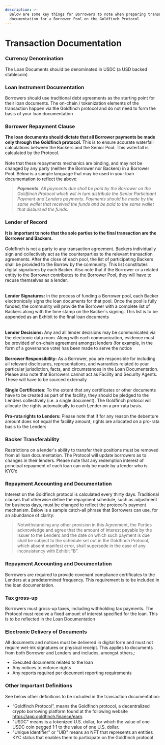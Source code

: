 ```yaml
---
description: >-
  Below are some key things for Borrowers to note when preparing transaction
  documentation for a Borrower Pool on the Goldfinch Protocol
---
```


# Transaction Documentation

### **Currency Denomination**

The Loan Documents should be denominated in USDC (a USD backed stablecoin)

### **Loan Instrument Documentation**

Borrowers should use traditional debt agreements as the starting point for their loan documents. The on-chain / tokenization elements of the transaction happen via the Goldfinch protocol and do not need to form the basis of your loan documentation

### **Borrower Repayment Clause**

**The loan documents should dictate that all Borrower payments be made only through the Goldfinch protocol.** This is to ensure accurate waterfall calculations between the Backers and the Senior Pool. This waterfall is calculated by the Protocol. \
\
Note that these repayments mechanics are binding, and may not be changed by any party (neither the Borrower nor Backers) in a Borrower Pool. Below is a sample language that may be used in your loan documentation to reflect the above:

> _**Payments**. All payments due shall be paid by the Borrower on the Goldfinch Protocol which will in turn distribute the Senior Participant Payment and Lenders payments. Payments should be made by the same wallet that received the funds and be paid to the same wallet that disbursed the funds._

### **Lender of Record**

**It is important to note that the sole parties to the final transaction are the Borrower and Backers**. \
\
Goldfinch is not a party to any transaction agreement. Backers individually sign and collectively act as the counterparties to the relevant transaction agreements. After the close of each pool, the list of participating Backers shall be provided to the Borrow by the community. This list constitutes digital signatures by each Backer. Also note that if the Borrower or a related entity to the Borrower contributes to the Borrower Pool, they will have to recuse themselves as a lender.\
\
\
**Lender Signatures:** In the process of funding a Borrower pool, each Backer electronically signs the loan documents for that pool. Once the pool is fully funded, the community will provide the Borrower with a complete list of Backers along with the time stamp on the Backer's signing. This list is to be appended as an Exhibit to the final loan documents\
\
\
**Lender Decisions:** Any and all lender decisions may be communicated via the electronic data room. Along with each communication, evidence must be provided of on-chain agreement amongst lenders (for example, in the form of a governance vote) has been made to serve the notice\
\
**Borrower Responsibility:** As a Borrower, you are responsible for including all relevant disclosures, representations, and warranties related to your particular jurisdiction, facts, and circumstances in the Loan Documentation. Please also note that Borrowers cannot act as Facility and Security Agents. These will have to be sourced externally\
\
**Single Certificates:** To the extent that any certificates or other documents have to be created as part of the facility, they should be pledged to the Lenders collectively (i.e. a single document). The Goldfinch protocol will allocate the rights automatically to each Lender on a pro-rata basis.\
\
**Pro-rata rights to Lenders:** Please note that if for any reason the debenture amount does not equal the facility amount, rights are allocated on a pro-rata basis to the Lenders

### **Backer Transferability**

Restrictions on a lender's ability to transfer their positions must be removed from all loan documentation. The Protocol will update borrowers as to changes in their lenders. Please note that any redemption interest of principal repayment of each loan can only be made by a lender who is KYC’d

### **Repayment Accounting and Documentation**

Interest on the Goldfinch protocol is calculated every thirty days. Traditional clauses that otherwise define the repayment schedule, such as adjustment for business days, must be changed to reflect the protocol's payment mechanism. Below is a sample catch-all phrase that Borrowers can use, for an abundance of clarity:

> Notwithstanding any other provision in this Agreement, the Parties acknowledge and agree that the amount of interest payable by the Issuer to the Lenders and the date on which such payment is due shall be subject to the schedule set out in the Goldfinch Protocol, which absent manifest error, shall supersede in the case of any inconsistency with Exhibit “B”.

### **Repayment Accounting and Documentation**

Borrowers are required to provide covenant compliance certificates to the Lenders at a predetermined frequency. This requirement is to be included in the loan documentation.

### Tax gross-up

Borrowers must gross-up taxes, including withholding tax payments. The Protocol must receive a fixed amount of interest specified for the loan. This is to be reflected in the Loan Documentation

### **Electronic Delivery of Documents**&#x20;

All documents and notices must be delivered in digital form and must not require wet-ink signatures or physical receipt. This applies to documents from both Borrower and Lenders and includes, amongst others,:

* Executed documents related to the loan
* Any notices to enforce rights
* Any reports required per document reporting requirements

### Other Important Definitions&#x20;

See below other definitions to be included in the transaction documentation:

* “Goldfinch Protocol”, means the Goldfinch protocol, a decentralized crypto borrowing platform found at the following website https://app.goldfinch.finance/earn.
* "USDC" means is a tokenized U.S. dollar, for which the value of one USDC coin pegged 1:1 to the value of one U.S. dollar.
* "Unique Identifier" or "UID" means an NFT that represents an entities KYC status that enables them to participate on the Goldfinch protocol
